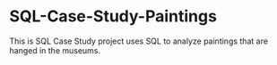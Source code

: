 # SQL-Case-Study-Paintings
This is SQL Case Study project uses SQL to analyze paintings that are hanged in the museums.

